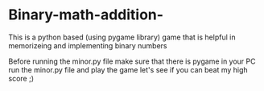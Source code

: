 # Binary-math-addition-
This is a python based (using pygame library) game that is helpful in memorizeing and implementing binary numbers 

Before running the minor.py file make sure that there is pygame in your PC
run the minor.py file and play the game 
let's see if you can beat my high score ;)
